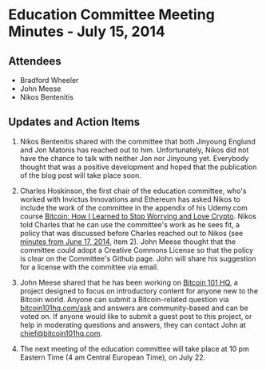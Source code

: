 # Education Committee Meeting Minutes - July 15, 2014

## Attendees

- Bradford Wheeler
- John Meese
- Nikos Bentenitis

## Updates and Action Items

1. Nikos Bentenitis shared with the committee that both Jinyoung Englund and Jon Matonis has reached out to him. Unfortunately, Nikos did not have the chance to talk with neither Jon nor Jinyoung yet. Everybody thought that was a positive development and hoped that the publication of the blog post will take place soon. 

2. Charles Hoskinson, the first chair of the education committee, who's worked with Invictus Innovations and Ethereum has asked Nikos to include the work of the committee in the appendix of his Udemy.com course [Bitcoin: How I Learned to Stop Worrying and Love Crypto](https://www.udemy.com/bitcoin-or-how-i-learned-to-stop-worrying-and-love-crypto/). Nikos told Charles that he can use the committee's work as he sees fit, a policy that was discussed before Charles reached out to Nikos (see [minutes from June 17, 2014](https://github.com/btcfoundationedcom/btcfoundationedcom.github.io/blob/master/minutes/2014-06-17.md), item 2). John Meese thought that the committee could adopt a Creative Commons License so that the policy is clear on the Committee's Github page. John will share his suggestion for a license with the committee via email.

3. John Meese shared that he has been working on [Bitcoin 101 HQ](http://bitcoin101hq.com), a project designed to focus on introductory content for anyone new to the Bitcoin world. Anyone can submit a Bitcoin-related question via [bitcoin101hq.com/ask](http://bitcoin101hq.com/ask/) and answers are community-based and can be voted on. If anyone would like to submit a guest post to this project, or help in moderating questions and answers, they can contact John at [chief@bitcoin101hq.com](mailto:chief@bitcoin101hq.com).

4. The next meeting of the education committee will take place at 10 pm Eastern Time (4 am Central European Time), on July 22.




